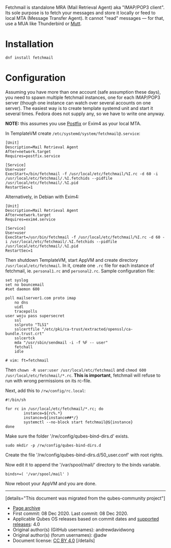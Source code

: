Fetchmail is standalone MRA (Mail Retrieval Agent) aka "IMAP/POP3 client". Its sole purpose is to fetch your messages and store it locally or feed to local MTA (Message Transfer Agent). It cannot "read" messages — for that, use a MUA like Thunderbird or [Mutt](https://www.qubes-os.org/doc/mutt/).

# Installation

`dnf install fetchmail`

# Configuration

Assuming you have more than one account (safe assumption these days), you need to spawn multiple fetchmail instances, one for each IMAP/POP3 server (though one instance can watch over several accounts on one server). The easiest way is to create template systemd unit and start it several times. Fedora does not supply any, so we have to write one anyway.

**NOTE:** this assumes you use [Postfix](https://www.qubes-os.org/doc/postfix/) or Exim4 as your local MTA.

In TemplateVM create `/etc/systemd/system/fetchmail@.service`:

```
[Unit]
Description=Mail Retrieval Agent
After=network.target
Requires=postfix.service

[Service]
User=user
ExecStart=/bin/fetchmail -f /usr/local/etc/fetchmail/%I.rc -d 60 -i /usr/local/etc/fetchmail/.%I.fetchids --pidfile /usr/local/etc/fetchmail/.%I.pid
RestartSec=1
```

Alternatively, in Debian with Exim4:

```
[Unit]
Description=Mail Retrieval Agent
After=network.target
Requires=exim4.service

[Service]
User=user
ExecStart=/usr/bin/fetchmail -f /usr/local/etc/fetchmail/%I.rc -d 60 -i /usr/local/etc/fetchmail/.%I.fetchids --pidfile /usr/local/etc/fetchmail/.%I.pid
RestartSec=1
```

Then shutdown TemplateVM, start AppVM and create directory `/usr/local/etc/fetchmail`. In it, create one `.rc` file for each instance of fetchmail, ie. `personal1.rc` and `personal2.rc`. Sample configuration file:

```
set syslog
set no bouncemail
#set daemon 600

poll mailserver1.com proto imap
    no dns
    uidl
    tracepolls
user woju pass supersecret
    ssl
    sslproto "TLS1"
    sslcertfile "/etc/pki/ca-trust/extracted/openssl/ca-bundle.trust.crt"
    sslcertck
    mda "/usr/sbin/sendmail -i -f %F -- user"
    fetchall
    idle

# vim: ft=fetchmail
```

Then `chown -R user:user /usr/local/etc/fetchmail` and `chmod 600 /usr/local/etc/fetchmail/*.rc`. **This is important**, fetchmail will refuse to run with wrong permissions on its rc-file.

Next, add this to `/rw/config/rc.local`:

```
#!/bin/sh

for rc in /usr/local/etc/fetchmail/*.rc; do
        instance=${rc%.*}
        instance=${instance##*/}
        systemctl --no-block start fetchmail@${instance}
done
```

Make sure the folder '/rw/config/qubes-bind-dirs.d' exists.

```
sudo mkdir -p /rw/config/qubes-bind-dirs.d
```

Create the file '/rw/config/qubes-bind-dirs.d/50_user.conf' with root rights.

Now edit it to append the '/var/spool/mail/' directory to the binds variable.

```
binds+=( '/var/spool/mail' )
```

Now reboot your AppVM and you are done.

------------------------------------------------------------------------

[details="This document was migrated from the qubes-community project"]
- [Page archive](https://github.com/Qubes-Community/Contents/blob/master/docs/configuration/fetchmail.md)
- First commit: 08 Dec 2020. Last commit: 08 Dec 2020.
- Applicable Qubes OS releases based on commit dates and [supported releases](https://www.qubes-os.org/doc/supported-releases/): 4.0
- Original author(s) (GitHub usernames): andrewdavidwong
- Original author(s) (forum usernames): @adw
- Document license: [CC BY 4.0](https://creativecommons.org/licenses/by/4.0/)
[/details]

<div data-theme-toc="true"> </div>